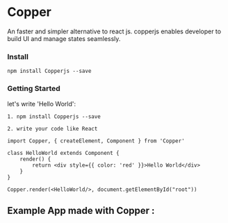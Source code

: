 # Copper

An faster and simpler alternative to react js.
copperjs enables developer to build UI and manage states seamlessly.


### Install
```
npm install Copperjs --save
```

### Getting Started

let's write 'Hello World':
```
1. npm install Copperjs --save

2. write your code like React

import Copper, { createElement, Component } from 'Copper'

class HelloWorld extends Component {
    render() {
        return <div style={{ color: 'red' }}>Hello World</div>
    }
}

Copper.render(<HelloWorld/>, document.getElementById("root"))
```
## Example App made with Copper :

